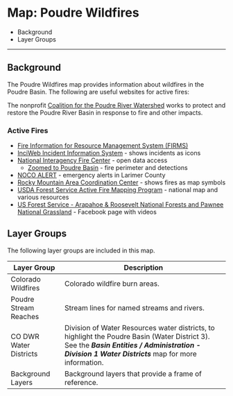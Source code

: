 # Map: Poudre Wildfires

* Background
* Layer Groups

--------------

## Background

The Poudre Wildfires map provides information about wildfires in the Poudre Basin.
The following are useful websites for active fires:

The nonprofit [Coalition for the Poudre River Watershed](https://www.poudrewatershed.org/)
works to protect and restore the Poudre River Basin in response to fire and other impacts.

### Active Fires

* [Fire Information for Resource Management System (FIRMS)](https://firms.modaps.eosdis.nasa.gov/map/#l:countries;@-105.5,40.5,10z)
* [InciWeb Incident Information System](https://inciweb.nwcg.gov/?state=08) - shows incidents as icons
* [National Interagency Fire Center](https://data-nifc.opendata.arcgis.com/) - open data access
	+ [Zoomed to Poudre Basin](https://maps.nwcg.gov/sa/#/%3F/%3F/40.7/-105.5/10) - fire perimeter and detections
* [NOCO ALERT](https://nocoalert.org/) - emergency alerts in Larimer County
* [Rocky Mountain Area Coordination Center](https://gacc.nifc.gov/rmcc/incident_info.php) - shows fires as map symbols
* [USDA Forest Service Active Fire Mapping Program](https://fsapps.nwcg.gov/) - national map and various resources
* [US Forest Service - Arapahoe & Roosevelt National Forests and Pawnee National Grassland](https://www.facebook.com/usfsarp/) - Facebook page with videos

## Layer Groups

The following layer groups are included in this map.

| **Layer Group** | **Description** |
| -- | -- |
| Colorado Wildfires | Colorado wildfire burn areas. |
| Poudre Stream Reaches | Stream lines for named streams and rivers. |
| CO DWR Water Districts | Division of Water Resources water districts, to highlight the Poudre Basin (Water District 3).  See the ***Basin Entities / Administration - Division 1 Water Districts*** map for more information. |
| Background Layers | Background layers that provide a frame of reference. |
